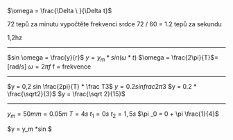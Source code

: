 $\omega = \frac{\Delta \ }{\Delta t}$

72 tepů za minutu
vypočtěte frekvenci srdce
72 / 60 = 1.2 tepů za sekundu

1,2hz

---


$sin \omega = \frac{y}{r}$
$y = y_m*sin( \omega*t)$
$\omega = \frac{2\pi}{T}$= [rad/s]
$\omega = 2\pi f$
f = frekvence

---

$y = 0,2 sin \frac{2pi}{T} * \frac T3$
$y = 0.2 sin frac{2\pi}{3}$
$y = 0.2 * \frac{\sqrt2}{3}$
$y =  \frac{\sqrt 2}{15}$

---

$y_m = 50mm = 0.05m$
$T = 4s$
$t_1 = 0s$
$t_2 = 1,5s$
$\pi _0 = 0 + \pi \frac{1}{4}$

$y = y_m *sin $



